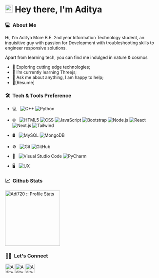 
<h1 >
    <img src="https://media.giphy.com/media/hvRJCLFzcasrR4ia7z/giphy.gif" width="25px"> Hey there, I'm Aditya
</h1>

<h3> 💻  &nbsp;About Me</h3>

Hi, I'm Aditya More B.E. 2nd year Information Technology student, 
an inquisitive guy with passion for Development with troubleshooting skills to engineer responsive solutions.

Apart from learning tech, you can find me indulged in nature & cosmos
- 🤔 Exploring cutting edge technologies;
- 🌱 I’m currently learning Threejs; 
- 💬 Ask me about anything, I am happy to help;
- 📝[Resume]

<h3> 🛠 &nbsp;Tech & Tools Preference</h3>

- 💻 &nbsp;
  ![C++](https://img.shields.io/badge/-C++-333333?style=flat&logo=C%2B%2B&logoColor=00599C)
  ![Python](https://img.shields.io/badge/-Python-333333?style=flat&logo=python)
- 🌐 &nbsp;
  ![HTML5](https://img.shields.io/badge/-HTML5-E34F26?style=flat&logo=html5&logoColor=white)
  ![CSS](https://img.shields.io/badge/-CSS-1572B6?style=flat&logo=css3&logoColor=white)
  ![JavaScript](https://img.shields.io/badge/-JavaScript-eed718?style=flat&logo=javascript&logoColor=ffffff)
  ![Bootstrap](https://img.shields.io/badge/-Bootstrap-563D7C?style=flat&logo=bootstrap&logoColor=white)
  ![Node.js](https://img.shields.io/badge/-Node.js-3C873A?style=flat&logo=Node.js&logoColor=white")
  ![React](https://img.shields.io/badge/-React-000000?style=flat&logo=react&logoColor=00c8ff")
  ![Next.js](https://img.shields.io/badge/-Next.js-000000?style=flat&logo=next.js)
  ![Tailwind](https://img.shields.io/badge/-Tailwind-111111?style=flat&logo=tailwindcss)


  
- 🛢 &nbsp;
  ![MySQL](https://img.shields.io/badge/-MySQL-F29111?style=flat&logo=mysql&logoColor=FFFFFF)
  ![MongoDB](https://img.shields.io/badge/-MongoDB-4DB33D?style=flat&logo=mongodb&logoColor=FFFFFF)
- ⚙️ &nbsp;
  ![Git](http://img.shields.io/badge/-Git-F1502F?style=flat&logo=git&logoColor=FFFFFF)
  ![GitHub](http://img.shields.io/badge/-Github-000000?style=flat&logo=github&logoColor=FFFFFF)
- 🔧 &nbsp;
  ![Visual Studio Code](https://img.shields.io/badge/-Visual%20Studio%20Code-333333?style=flat&logo=visual-studio-code&logoColor=007ACC)
  ![PyCharm](https://img.shields.io/badge/-Pycharm-333333?style=flat&logo=pycharm&logoColor=92E969)
- 🖥 &nbsp;
  ![UX](https://img.shields.io/badge/-AdobeXD-333333?style=flat&logo=adobe-xd)


<h3> 📈 &nbsp;Github Stats</h3>

<a href="https://github.com/Adi720">
  
   <p ><img height="180em" src="https://github-readme-stats.vercel.app/api?username=Adi720&show_icons=true&theme=algolia" alt="Adi720 :: Profile Stats" /></p>

</a>


<h3> 🤝🏻 &nbsp;Let's Connect</h3>


<a href="https://www.linkedin.com/in/aditya-more-a76b251b0/">
  <img align="left" alt="Aditya's LinkdeIN" width="30px" src="https://www.svgrepo.com/show/81143/linkedin.svg" />
</a>

<a href="mailto:adityamore360123@gmail.com">
  <img align="left" alt="Aditya's Gmail" width="30px" src="https://www.svgrepo.com/show/303161/gmail-icon-logo.svg" />
</a>

<a href="https://www.instagram.com/adityamore_722/">
  <img align="left" alt="Aditya's Insta" width="30px" src="https://www.svgrepo.com/show/157806/instagram.svg" />
</a>




